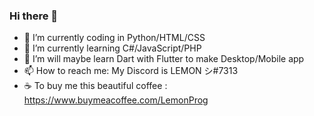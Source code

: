 ### Hi there 👋
- 🔭 I’m currently coding in Python/HTML/CSS
- 🌱 I’m currently learning C#/JavaScript/PHP
- 🤔 I’m will maybe learn Dart with Flutter to make Desktop/Mobile app
- 📫 How to reach me: My Discord is LEMON シ#7313
- ☕ To buy me this beautiful coffee : https://www.buymeacoffee.com/LemonProg
